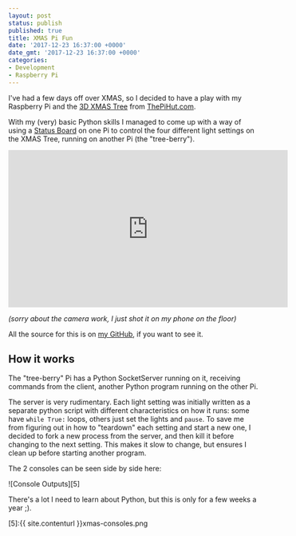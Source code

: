 ```yaml
---
layout: post
status: publish
published: true
title: XMAS Pi Fun
date: '2017-12-23 16:37:00 +0000'
date_gmt: '2017-12-23 16:37:00 +0000'
categories:
- Development
- Raspberry Pi
---
```


I've had a few days off over XMAS, so I decided to have a play with my Raspberry Pi and the
[3D XMAS Tree][1] from [ThePiHut.com][2].

With my (very) basic Python skills I managed to come up with a way of using a [Status Board][3]
on one Pi to control the four different light settings on the XMAS Tree, running on another Pi (the "tree-berry").

<iframe width="560" height="315" src="https://www.youtube.com/embed/l4qUhXMrNwo" frameborder="0" gesture="media" allow="encrypted-media" allowfullscreen></iframe>

*(sorry about the camera work, I just shot it on my phone on the floor)*

All the source for this is on [my GitHub][4], if you  want to see it.

## How it works ##

The "tree-berry" Pi has a Python SocketServer running on it, receiving commands from the client, another
Python program running on the other Pi.

The server is very rudimentary. Each light setting was initially written as a separate python script with
different characteristics on how it runs: some have `while True:` loops, others just set the lights and
`pause`. To save me from figuring out in how to "teardown" each setting and start a new one, I decided to fork
a new process from the server, and then kill it before changing to the next setting. This makes it slow to change, but ensures I clean up before starting another program.

The 2 consoles can be seen side by side here:

![Console Outputs][5]

There's a lot I need to learn about Python, but this is only for a few weeks a year ;).

 [1]:https://thepihut.com/products/3d-xmas-tree-for-raspberry-pi
 [2]:https://thepihut.com
 [3]:https://thepihut.com/products/status-board-pro
 [4]:https://github.com/xdaDaveShaw/rasp-projects/tree/master/tree-berry
 [5]:{{ site.contenturl }}xmas-consoles.png